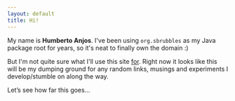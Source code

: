 ```yaml
---
layout: default
title: Hi!
---
```


My name is **Humberto Anjos**. I've been using `org.sbrubbles` as my Java package root for years, so it's neat to finally own the domain :) 

But I'm not quite sure what I'll use this site [for](http://wiki.c2.com/?EndingWithaPreposition). Right now it looks like this will be my dumping ground for any random links, musings and experiments I develop/stumble on along the way.

Let’s see how far this goes...
